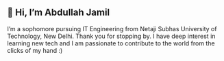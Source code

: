 👋 Hi, I’m Abdullah Jamil
-
I’m a sophomore pursuing IT Engineering from Netaji Subhas University of Technology, New Delhi. Thank you for stopping by.
I have deep interest in learning new tech and I am passionate to contribute to the world from the clicks of my hand :)

